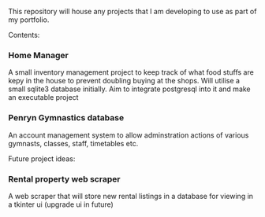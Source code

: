 This repository will house any projects that I am developing to use as part of my portfolio.

Contents:

### Home Manager ###
A small inventory management project to keep track of what food stuffs are kepy in the house to prevent doubling buying at the shops.
Will utilise a small sqlite3 database initially. Aim to integrate postgresql into it and make an executable project

### Penryn Gymnastics database ###
An account management system to allow adminstration actions of various gymnasts, classes, staff, timetables etc.

Future project ideas:

### Rental property web scraper ###
A web scraper that will store new rental listings in a database for viewing in a tkinter ui (upgrade ui in future)
